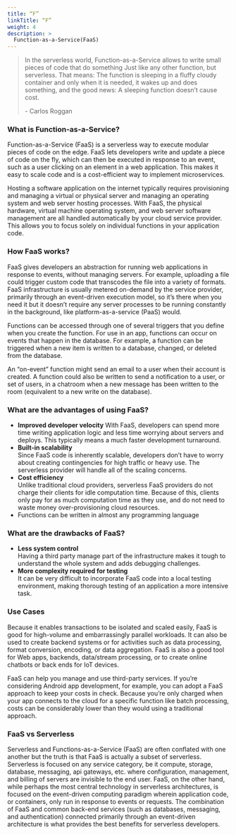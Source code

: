 ```yaml
---
title: “F”
linkTitle: “F”
weight: 4
description: >
  Function-as-a-Service(FaaS)
---
```


<!-- {{% pageinfo %}}
FaaS
{{% /pageinfo %}} -->

> In the serverless world, Function-as-a-Service allows to write small pieces of code that do something Just like any other function, but serverless. That means: The function is sleeping in a fluffy cloudy container and only when it is needed, it wakes up and does something, and the good news: A sleeping function doesn’t cause cost.
>
> \- Carlos Roggan 


### What is Function-as-a-Service?

Function-as-a-Service (FaaS) is a serverless way to execute modular pieces of code on the edge. FaaS lets developers write and update a piece of code on the fly, which can then be executed in response to an event, such as a user clicking on an element in a web application. This makes it easy to scale code and is a cost-efficient way to implement microservices.

Hosting a software application on the internet typically requires provisioning and managing a virtual or physical server and managing an operating system and web server hosting processes. With FaaS, the physical hardware, virtual machine operating system, and web server software management are all handled automatically by your cloud service provider. This allows you to focus solely on individual functions in your application code.

### How FaaS works?
FaaS gives developers an abstraction for running web applications in response to events, without managing servers. For example, uploading a file could trigger custom code that transcodes the file into a variety of formats.
FaaS infrastructure is usually metered on-demand by the service provider, primarily through an event-driven execution model, so it’s there when you need it but it doesn’t require any server processes to be running constantly in the background, like platform-as-a-service (PaaS) would. 

Functions can be accessed through one of several triggers that you define when you create the function. For use in an app, functions can occur on events that happen in the database. For example, a function can be triggered when a new item is written to a database, changed, or deleted from the database.

An “on-event” function might send an email to a user when their account is created. A function could also be written to send a notification to a user, or set of users, in a chatroom when a new message has been written to the room (equivalent to a new write on the database).

### What are the advantages of using FaaS?
- **Improved developer velocity** 
      With FaaS, developers can spend more time writing application logic and less time worrying about servers and deploys. This typically means a much faster development turnaround.
- **Built-in scalability**        
      Since FaaS code is inherently scalable, developers don’t have to worry about creating contingencies for high traffic or heavy use. The serverless provider will handle all of the scaling concerns.
- **Cost efficiency**         
      Unlike traditional cloud providers, serverless FaaS providers do not charge their clients for idle computation time. Because of this, clients only pay for as much computation time as they use, and do not need to waste money 
      over-provisioning cloud resources.
- Functions can be written in almost any programming language


### What are the drawbacks of FaaS?
- **Less system control**         
      Having a third party manage part of the infrastructure makes it tough to understand the whole system 
      and adds debugging challenges.
- **More complexity required for testing**        
      It can be very difficult to incorporate FaaS code into a local testing environment, making thorough testing 	of an application a more intensive task.

### Use Cases
Because it enables transactions to be isolated and scaled easily, FaaS is good for high-volume and embarrassingly parallel workloads. It can also be used to create backend systems or for activities such as data processing, format conversion, encoding, or data aggregation.
FaaS is also a good tool for Web apps, backends, data/stream processing, or to create online chatbots or back ends for IoT devices.

FaaS can help you manage and use third-party services. If you’re considering Android app development, for example, you can adopt a FaaS approach to keep your costs in check. Because you’re only charged when your app connects to the cloud for a specific function like batch processing, costs can be considerably lower than they would using a traditional approach.

### FaaS vs Serverless
Serverless and Functions-as-a-Service (FaaS) are often conflated with one another but the truth is that FaaS is actually a subset of serverless. Serverless is focused on any service category, be it compute, storage, database, messaging, api gateways, etc. where configuration, management, and billing of servers are invisible to the end user. FaaS, on the other hand, while perhaps the most central technology in serverless architectures, is focused on the event-driven computing paradigm wherein application code, or containers, only run in response to events or requests.
The combination of FaaS and common back-end services (such as databases, messaging, and authentication) connected primarily through an event-driven architecture is what provides the best benefits for serverless developers.





